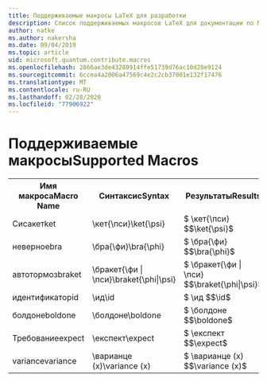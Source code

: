 ```yaml
---
title: Поддерживаемые макросы LaTeX для разработки
description: Список поддерживаемых макросов LaTeX для документации по Microsoft Quantum Development Kit.
author: natke
ms.author: nakersha
ms.date: 09/04/2019
ms.topic: article
uid: microsoft.quantum.contribute.macros
ms.openlocfilehash: 2866ae3de43280914ffe51739d76ac10d28e9124
ms.sourcegitcommit: 6ccea4a2006a47569c4e2c2cb37001e132f17476
ms.translationtype: MT
ms.contentlocale: ru-RU
ms.lasthandoff: 02/28/2020
ms.locfileid: "77906922"
---
```

# <a name="supported-macros"></a><span data-ttu-id="647b9-103">Поддерживаемые макросы</span><span class="sxs-lookup"><span data-stu-id="647b9-103">Supported Macros</span></span>

<table>
<tr><th><span data-ttu-id="647b9-104">Имя макроса</span><span class="sxs-lookup"><span data-stu-id="647b9-104">Macro Name</span></span></th><th><span data-ttu-id="647b9-105">Синтаксис</span><span class="sxs-lookup"><span data-stu-id="647b9-105">Syntax</span></span></th><th><span data-ttu-id="647b9-106">Результаты</span><span class="sxs-lookup"><span data-stu-id="647b9-106">Results</span></span></th></tr>
<tr><td><span data-ttu-id="647b9-107">Сисакет</span><span class="sxs-lookup"><span data-stu-id="647b9-107">ket</span></span></td><td><span data-ttu-id="647b9-108">\кет{\пси}</span><span class="sxs-lookup"><span data-stu-id="647b9-108">\ket{\psi}</span></span></td><td><span data-ttu-id="647b9-109">$ \кет{\пси} $</span><span class="sxs-lookup"><span data-stu-id="647b9-109">$\ket{\psi}$</span></span></td></tr>
<tr><td><span data-ttu-id="647b9-110">неверное</span><span class="sxs-lookup"><span data-stu-id="647b9-110">bra</span></span></td><td><span data-ttu-id="647b9-111">\бра{\фи}</span><span class="sxs-lookup"><span data-stu-id="647b9-111">\bra{\phi}</span></span></td><td><span data-ttu-id="647b9-112">$ \бра{\фи} $</span><span class="sxs-lookup"><span data-stu-id="647b9-112">$\bra{\phi}$</span></span></td></tr>
<tr><td><span data-ttu-id="647b9-113">автотормоз</span><span class="sxs-lookup"><span data-stu-id="647b9-113">braket</span></span></td><td><span data-ttu-id="647b9-114">\бракет{\фи | \пси}</span><span class="sxs-lookup"><span data-stu-id="647b9-114">\braket{\phi|\psi}</span></span></td><td><span data-ttu-id="647b9-115">$ \бракет{\фи | \пси} $</span><span class="sxs-lookup"><span data-stu-id="647b9-115">$\braket{\phi|\psi}$</span></span></td></tr>
<tr><td><span data-ttu-id="647b9-116">идентификатор</span><span class="sxs-lookup"><span data-stu-id="647b9-116">id</span></span></td><td><span data-ttu-id="647b9-117">\ид</span><span class="sxs-lookup"><span data-stu-id="647b9-117">\id</span></span></td><td><span data-ttu-id="647b9-118">$ \ид $</span><span class="sxs-lookup"><span data-stu-id="647b9-118">$\id$</span></span></td></tr>
<tr><td><span data-ttu-id="647b9-119">болдоне</span><span class="sxs-lookup"><span data-stu-id="647b9-119">boldone</span></span></td><td><span data-ttu-id="647b9-120">\болдоне</span><span class="sxs-lookup"><span data-stu-id="647b9-120">\boldone</span></span></td><td><span data-ttu-id="647b9-121">$ \болдоне $</span><span class="sxs-lookup"><span data-stu-id="647b9-121">$\boldone$</span></span></td></tr>
<tr><td><span data-ttu-id="647b9-122">Требование</span><span class="sxs-lookup"><span data-stu-id="647b9-122">expect</span></span></td><td><span data-ttu-id="647b9-123">\експект</span><span class="sxs-lookup"><span data-stu-id="647b9-123">\expect</span></span></td><td><span data-ttu-id="647b9-124">$ \експект $</span><span class="sxs-lookup"><span data-stu-id="647b9-124">$\expect$</span></span></td></tr>
<tr><td><span data-ttu-id="647b9-125">variance</span><span class="sxs-lookup"><span data-stu-id="647b9-125">variance</span></span></td><td><span data-ttu-id="647b9-126">\варианце (x)</span><span class="sxs-lookup"><span data-stu-id="647b9-126">\variance (x)</span></span></td><td><span data-ttu-id="647b9-127">$ \варианце (x) $</span><span class="sxs-lookup"><span data-stu-id="647b9-127">$\variance (x)$</span></span></td></tr>
</table>